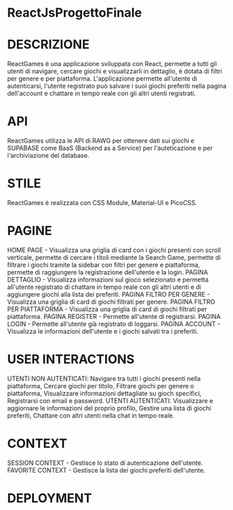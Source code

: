 # ReactJsProgettoFinale

# DESCRIZIONE
ReactGames è una applicazione sviluppata con React, permette a tutti gli utenti di navigare, cercare giochi e visualizzarli in dettaglio, è dotata di filtri per genere e per piattaforma.
L'applicazione permette all'utente di autenticarsi, l'utente registrato può salvare i suoi giochi preferiti nella pagina dell'account e chattare in tempo reale con gli altri utenti registrati.
# API
ReactGames utilizza le API di RAWG per ottenere dati sui giochi e SUPABASE come BaaS (Backend as a Service) per l'auteticazione e per l'archiviazione del database.
# STILE
ReactGames è realizzata con CSS Module, Material-UI e PicoCSS.
# PAGINE
HOME PAGE - Visualizza una griglia di card con i giochi presenti con scroll verticale, permette di cercare i titoli mediante la Search Game, permette di filtrare i giochi tramite la sidebar con filtri per genere e piattaforma,
            permette di raggiungere la registrazione dell'utente e la login.
PAGINA DETTAGLIO - Visualizza informazioni sul gioco selezionato e permetta all'utente registrato di chattare in tempo reale con gli altri utenti e di aggiungere giochi alla lista dei preferiti.
PAGINA FILTRO PER GENERE - Visualizza una griglia di card di giochi filtrati per genere.
PAGINA FILTRO PER PIATTAFORMA - Visualizza una griglia di card di giochi filtrati per piattaforma.
PAGINA REGISTER - Permette all'utente di registrarsi.
PAGINA LOGIN - Permette all'utente già registrato di loggarsi.
PAGINA ACCOUNT - Visualizza le informazioni dell'utente e i giochi salvati tra i preferiti.
# USER INTERACTIONS
UTENTI NON AUTENTICATI:
Navigare tra tutti i giochi presenti nella piattaforma,
Cercare giochi per titolo,
Filtrare giochi per genere o piattaforma,
Visualizzare informazioni dettagliate su gioch specifici,
Registrarsi con email e password.
UTENTI AUTENTICATI:
Visualizzare e aggiornare le informazioni del proprio profilo,
Gestire una lista di giochi preferiti,
Chattare con altri utenti nella chat in tempo reale.
# CONTEXT 
SESSION CONTEXT - Gestisce lo stato di autenticazione dell'utente.
FAVORITE CONTEXT - Gestisce la lista dei giochi preferiti dell'utente.
# DEPLOYMENT



